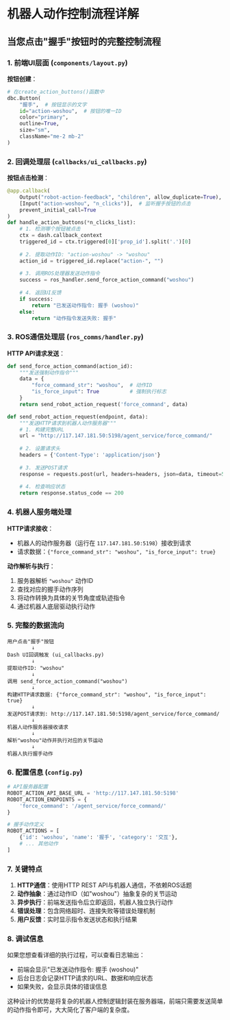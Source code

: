 # 机器人动作控制流程详解

## 当您点击"握手"按钮时的完整控制流程

### 1. 前端UI层面 (`components/layout.py`)

**按钮创建**：
```python
# 在create_action_buttons()函数中
dbc.Button(
    "握手",  # 按钮显示的文字
    id="action-woshou",  # 按钮的唯一ID
    color="primary",
    outline=True,
    size="sm",
    className="me-2 mb-2"
)
```

### 2. 回调处理层 (`callbacks/ui_callbacks.py`)

**按钮点击检测**：
```python
@app.callback(
    Output("robot-action-feedback", "children", allow_duplicate=True),
    [Input("action-woshou", "n_clicks")],  # 监听握手按钮的点击
    prevent_initial_call=True
)
def handle_action_buttons(*n_clicks_list):
    # 1. 检测哪个按钮被点击
    ctx = dash.callback_context
    triggered_id = ctx.triggered[0]['prop_id'].split('.')[0]
    
    # 2. 提取动作ID: "action-woshou" -> "woshou"
    action_id = triggered_id.replace("action-", "")
    
    # 3. 调用ROS处理器发送动作指令
    success = ros_handler.send_force_action_command("woshou")
    
    # 4. 返回UI反馈
    if success:
        return "已发送动作指令: 握手 (woshou)"
    else:
        return "动作指令发送失败: 握手"
```

### 3. ROS通信处理层 (`ros_comms/handler.py`)

**HTTP API请求发送**：
```python
def send_force_action_command(action_id):
    """发送强制动作指令"""
    data = {
        "force_command_str": "woshou",  # 动作ID
        "is_force_input": True          # 强制执行标志
    }
    return send_robot_action_request('force_command', data)

def send_robot_action_request(endpoint, data):
    """发送HTTP请求到机器人动作服务器"""
    # 1. 构建完整URL
    url = "http://117.147.181.50:5198/agent_service/force_command/"
    
    # 2. 设置请求头
    headers = {'Content-Type': 'application/json'}
    
    # 3. 发送POST请求
    response = requests.post(url, headers=headers, json=data, timeout=5)
    
    # 4. 检查响应状态
    return response.status_code == 200
```

### 4. 机器人服务端处理

**HTTP请求接收**：
- 机器人的动作服务器（运行在 `117.147.181.50:5198`）接收到请求
- 请求数据：`{"force_command_str": "woshou", "is_force_input": true}`

**动作解析与执行**：
1. 服务器解析 `"woshou"` 动作ID
2. 查找对应的握手动作序列
3. 将动作转换为具体的关节角度或轨迹指令
4. 通过机器人底层驱动执行动作

### 5. 完整的数据流向

```
用户点击"握手"按钮
        ↓
Dash UI回调触发 (ui_callbacks.py)
        ↓
提取动作ID: "woshou"
        ↓
调用 send_force_action_command("woshou")
        ↓
构建HTTP请求数据: {"force_command_str": "woshou", "is_force_input": true}
        ↓
发送POST请求到: http://117.147.181.50:5198/agent_service/force_command/
        ↓
机器人动作服务器接收请求
        ↓
解析"woshou"动作并执行对应的关节运动
        ↓
机器人执行握手动作
```

### 6. 配置信息 (`config.py`)

```python
# API服务器配置
ROBOT_ACTION_API_BASE_URL = 'http://117.147.181.50:5198'
ROBOT_ACTION_ENDPOINTS = {
    'force_command': '/agent_service/force_command/'
}

# 握手动作定义
ROBOT_ACTIONS = [
    {'id': 'woshou', 'name': '握手', 'category': '交互'},
    # ... 其他动作
]
```

### 7. 关键特点

1. **HTTP通信**：使用HTTP REST API与机器人通信，不依赖ROS话题
2. **动作抽象**：通过动作ID（如"woshou"）抽象复杂的关节运动
3. **异步执行**：前端发送指令后立即返回，机器人独立执行动作
4. **错误处理**：包含网络超时、连接失败等错误处理机制
5. **用户反馈**：实时显示指令发送状态和执行结果

### 8. 调试信息

如果您想查看详细的执行过程，可以查看日志输出：
- 前端会显示"已发送动作指令: 握手 (woshou)"
- 后台日志会记录HTTP请求的URL、数据和响应状态
- 如果失败，会显示具体的错误信息

这种设计的优势是将复杂的机器人控制逻辑封装在服务器端，前端只需要发送简单的动作指令即可，大大简化了客户端的复杂度。
